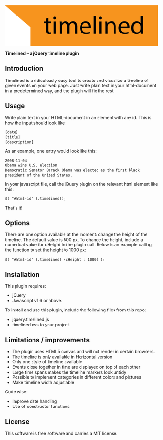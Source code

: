 ![Timelined logo](/dev/timelined-logo.png?raw=true "Timelined-logo")

**Timelined – a jQuery timeline plugin**

## Introduction
Timelined is a ridiculously easy tool to create and visualize a timeline of given events on your web page. Just write plain text in your html-document in a predetermined way, and the plugin will fix the rest. 

## Usage
Write plain text in your HTML-document in an element with any id. This is how the input should look like:

```
[date]
[title]
[description]
```

As an example, one entry would look like this:

```
2008-11-04
Obama wins U.S. election
Democratic Senator Barack Obama was elected as the first black president of the United States. 
```

In your javascript file, call the jQuery plugin on the relevant html element like this:

```
$( "#html-id" ).timelined(); 
```

That's it!

## Options
There are one option available at the moment: change the height of the timeline. The default value is 500 px. To change the height, include a numerical value for cHeight in the plugin call. Below is an example calling the function to set the height to 1000 px: 
```
$( "#html-id" ).timelined( {cHeight : 1000} ); 
 ```
 
## Installation
This plugin requires:
- jQuery 
- Javascript v1.6 or above.

To install and use this plugin, include the following files from this repo:
- jquery.timelined.js
- timelined.css to your project.

## Limitations / improvements
- The plugin uses HTML5 canvas and will not render in certain browsers. 
- The timeline is only available in Horizontal version
- Only one style of timeline available
- Events close together in time are displayed on top of each other
- Large time spans makes the timeline markers look untidy
- Possible to implement categories in different colors and pictures
- Make timeline width adjustable

Code wise:
- Improve date handling
- Use of constructor functions

## License
This software is free software and carries a MIT license.
